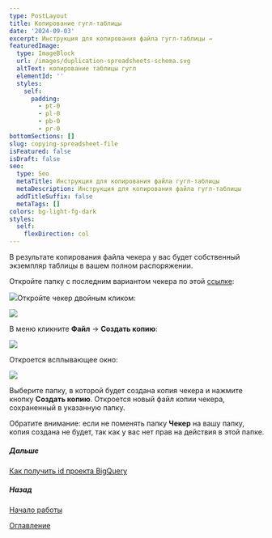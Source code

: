 ```yaml
---
type: PostLayout
title: Копирование гугл-таблицы
date: '2024-09-03'
excerpt: Инструкция для копирования файла гугл-таблицы →
featuredImage:
  type: ImageBlock
  url: /images/duplication-spreadsheets-schema.svg
  altText: копирование таблицы гугл
  elementId: ''
  styles:
    self:
      padding:
        - pt-0
        - pl-0
        - pb-0
        - pr-0
bottomSections: []
slug: copying-spreadsheet-file
isFeatured: false
isDraft: false
seo:
  type: Seo
  metaTitle: Инструкция для копирования файла гугл-таблицы
  metaDescription: Инструкция для копирования файла гугл-таблицы
  addTitleSuffix: false
  metaTags: []
colors: bg-light-fg-dark
styles:
  self:
    flexDirection: col
---
```

В результате копирования файла чекера у вас будет собственный экземпляр таблицы в вашем полном распоряжении.

Откройте папку с последним вариантом чекера по этой [ссылке](https://drive.google.com/drive/folders/1JNmo9hfAaHSG5rrB1q1dLnCd_JYsq1f8?usp=sharing):

![](/images/%D0%9A%D0%BE%D0%BF%D0%B8%D1%80%D0%BE%D0%B2%D0%B0%D0%BD%D0%B8%D0%B5%20%D1%82%D0%B0%D0%B1%D0%BB%D0%B8%D1%86%D1%8B%20%D0%BF%D0%B0%D0%BF%D0%BA%D0%B0.PNG)Откройте чекер двойным кликом:

![](/images/%D0%9A%D0%BE%D0%BF%D0%B8%D1%80%D0%BE%D0%B2%D0%B0%D0%BD%D0%B8%D0%B5%20%D1%82%D0%B0%D0%B1%D0%BB%D0%B8%D1%86%D1%8B%20%D1%84%D0%B0%D0%B9%D0%BB%20%D0%BE%D1%82%D0%BA%D1%80%D1%8B%D1%82.PNG)

В меню кликните **Файл** → **Создать копию**:

![](/images/%D0%9A%D0%BE%D0%BF%D0%B8%D1%80%D0%BE%D0%B2%D0%B0%D0%BD%D0%B8%D0%B5%20%D1%82%D0%B0%D0%B1%D0%BB%D0%B8%D1%86%D1%8B%20%D0%BC%D0%B5%D0%BD%D1%8E.png)

Откроется всплывающее окно:

![](/images/%D0%9A%D0%BE%D0%BF%D0%B8%D1%80%D0%BE%D0%B2%D0%B0%D0%BD%D0%B8%D0%B5%20%D1%82%D0%B0%D0%B1%D0%BB%D0%B8%D1%86%D1%8B%20%D1%81%D0%BE%D0%B7%D0%B4%D0%B0%D1%82%D1%8C%20%D0%BA%D0%BE%D0%BF%D0%B8%D1%8E.png)

Выберите папку, в которой будет создана копия чекера и нажмите кнопку **Создать копию**. Откроется новый файл копии чекера, сохраненный в указанную папку.

Обратите внимание: если не поменять папку **Чекер** на вашу папку, копия создана не будет, так как у вас нет прав на действия в этой папке.

##### Дальше

[Как получить id проекта BigQuery](/blog/bigquery-initialization/)

##### Назад

[Начало работы](/blog/beginning-of-use/)



[Оглавление](/table-of-contents)

